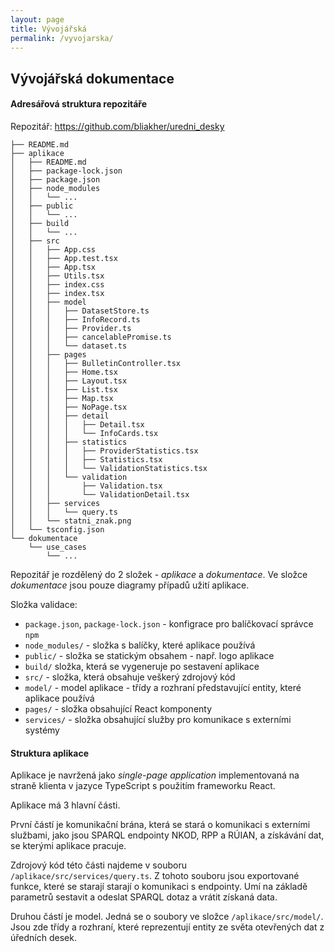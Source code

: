 ```yaml
---
layout: page
title: Vývojářská
permalink: /vyvojarska/
---
```


## Vývojářská dokumentace


#### Adresářová struktura repozitáře

Repozitář: <https://github.com/bliakher/uredni_desky>

```
├── README.md
├── aplikace
│   ├── README.md
│   ├── package-lock.json
│   ├── package.json
│   ├── node_modules
│   │   └── ...
│   ├── public
│   │   └── ...
│   ├── build
│   │   └── ...
│   ├── src
│   │   ├── App.css
│   │   ├── App.test.tsx
│   │   ├── App.tsx
│   │   ├── Utils.tsx
│   │   ├── index.css
│   │   ├── index.tsx
│   │   ├── model
│   │   │   ├── DatasetStore.ts
│   │   │   ├── InfoRecord.ts
│   │   │   ├── Provider.ts
│   │   │   ├── cancelablePromise.ts
│   │   │   └── dataset.ts
│   │   ├── pages
│   │   │   ├── BulletinController.tsx
│   │   │   ├── Home.tsx
│   │   │   ├── Layout.tsx
│   │   │   ├── List.tsx
│   │   │   ├── Map.tsx
│   │   │   ├── NoPage.tsx
│   │   │   ├── detail
│   │   │   │   ├── Detail.tsx
│   │   │   │   └── InfoCards.tsx
│   │   │   ├── statistics
│   │   │   │   ├── ProviderStatistics.tsx
│   │   │   │   ├── Statistics.tsx
│   │   │   │   └── ValidationStatistics.tsx
│   │   │   └── validation
│   │   │       ├── Validation.tsx
│   │   │       └── ValidationDetail.tsx
│   │   ├── services
│   │   │   └── query.ts
│   │   └── statni_znak.png
│   └── tsconfig.json
└── dokumentace
    └── use_cases
        └── ...

```

Repozitář je rozdělený do 2 složek - *aplikace* a *dokumentace*. Ve složce *dokumentace* jsou pouze diagramy případů užití aplikace.

Složka validace:
- `package.json`, `package-lock.json` - konfigrace pro balíčkovací správce `npm`
- `node_modules/` - složka s balíčky, které aplikace používá
- `public/` - složka se statickým obsahem - např. logo aplikace
- `build/` složka, která se vygeneruje po sestavení aplikace
- `src/` - složka, která obsahuje veškerý zdrojový kód
- `model/` - model aplikace - třídy a rozhraní představující entity, které aplikace používá
- `pages/` - složka obsahující React komponenty 
- `services/` - složka obsahující služby pro komunikace s externími systémy


#### Struktura aplikace

Aplikace je navržená jako *single-page application* implementovaná na straně klienta v jazyce TypeScript s použitím frameworku React.

Aplikace má 3 hlavní části.

První částí je komunikační brána, která se stará o komunikaci s externími službami, jako jsou SPARQL endpointy NKOD, RPP a RÚIAN, a získávání dat, se kterými aplikace pracuje. 

Zdrojový kód této části najdeme v souboru `/aplikace/src/services/query.ts`. Z tohoto souboru jsou exportované funkce, které se starají starají o komunikaci s endpointy. Umí na základě parametrů sestavit a odeslat SPARQL dotaz a vrátit získaná data.

Druhou částí je model. Jedná se o soubory ve složce `/aplikace/src/model/`. Jsou zde třídy a rozhraní, které reprezentují entity ze světa otevřených dat z úředních desek.

